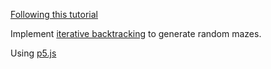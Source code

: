 [Following this tutorial](https://www.youtube.com/watch?v=HyK_Q5rrcr4)

Implement [iterative backtracking](https://en.wikipedia.org/wiki/Maze_generation_algorithm#Iterative_implementation_(with_stack)) to generate random mazes.

Using [p5.js](https://p5js.org/)